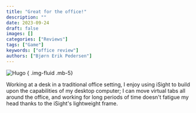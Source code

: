 ```yaml
---
title: "Great for the office!"
description: ""
date: 2023-09-24
draft: false
images: []
categories: ["Reviews"]
tags: ["Game"]
keywords: ["office review"]
authors: ["Bjørn Erik Pedersen"]
---
```


![Hugo](drawn.webp)
{ .img-fluid .mb-5}

Working at a desk in a traditional office setting, I enjoy using iSight to build upon the capabilities of my desktop computer; I can move virtual tabs all around the office, and working for long periods of time doesn't fatigue my head thanks to the iSight's lightweight frame.
